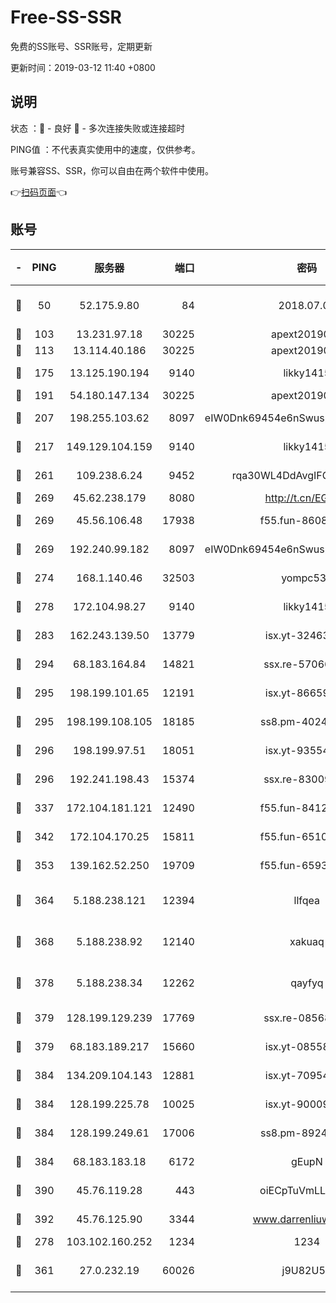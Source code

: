 # Free-SS-SSR

免费的SS账号、SSR账号，定期更新

更新时间：2019-03-12 11:40 +0800

## 说明

状态     ：🙂 - 良好 🙁 - 多次连接失败或连接超时

PING值   ：不代表真实使用中的速度，仅供参考。

账号兼容SS、SSR，你可以自由在两个软件中使用。

👉[扫码页面](https://liesauer.github.io/Free-SS-SSR/)👈

## 账号

|-|PING|服务器|端口|密码|加密方式|区域|
|:----:|:----:|:-----:|-----:|:----:|:----:|:----:|
|🙂|50|52.175.9.80|84|2018.07.07|chacha20-ietf-poly1305|HK|
|🙂|103|13.231.97.18|30225|apext2019006|chacha20|JP|
|🙂|113|13.114.40.186|30225|apext2019006|chacha20|JP|
|🙂|175|13.125.190.194|9140|likky1415|aes-256-cfb|KR|
|🙂|191|54.180.147.134|30225|apext2019006|chacha20|KR|
|🙂|207|198.255.103.62|8097|eIW0Dnk69454e6nSwuspv9DmS201tQ0D|aes-256-cfb|US|
|🙂|217|149.129.104.159|9140|likky1415|aes-256-cfb|HK|
|🙂|261|109.238.6.24|9452|rqa30WL4DdAvgIFG6Fs3znzTa|aes-256-cfb|FR|
|🙂|269|45.62.238.179|8080|http://t.cn/EGJIyrl|rc4-md5|CA|
|🙂|269|45.56.106.48|17938|f55.fun-86086915|aes-256-cfb|US|
|🙂|269|192.240.99.182|8097|eIW0Dnk69454e6nSwuspv9DmS201tQ0D|aes-256-cfb|US|
|🙂|274|168.1.140.46|32503|yompc535|aes-256-cfb|AU|
|🙂|278|172.104.98.27|9140|likky1415|aes-256-cfb|JP|
|🙂|283|162.243.139.50|13779|isx.yt-32463152|aes-256-cfb|US|
|🙂|294|68.183.164.84|14821|ssx.re-57066553|aes-256-cfb|US|
|🙂|295|198.199.101.65|12191|isx.yt-86659721|aes-256-cfb|US|
|🙂|295|198.199.108.105|18185|ss8.pm-40243246|aes-256-cfb|US|
|🙂|296|198.199.97.51|18051|isx.yt-93554852|aes-256-cfb|US|
|🙂|296|192.241.198.43|15374|ssx.re-83009337|aes-256-cfb|US|
|🙂|337|172.104.181.121|12490|f55.fun-84129293|aes-256-cfb|SG|
|🙂|342|172.104.170.25|15811|f55.fun-65106653|aes-256-cfb|SG|
|🙂|353|139.162.52.250|19709|f55.fun-65932073|aes-256-cfb|SG|
|🙂|364|5.188.238.121|12394|llfqea|chacha20-ietf-poly1305|BR|
|🙂|368|5.188.238.92|12140|xakuaq|chacha20-ietf-poly1305|BR|
|🙂|378|5.188.238.34|12262|qayfyq|chacha20-ietf-poly1305|BR|
|🙂|379|128.199.129.239|17769|ssx.re-08568423|aes-256-cfb|SG|
|🙂|379|68.183.189.217|15660|isx.yt-08558409|aes-256-cfb|SG|
|🙂|384|134.209.104.143|12881|isx.yt-70954741|aes-256-cfb|SG|
|🙂|384|128.199.225.78|10025|isx.yt-90009058|aes-256-cfb|SG|
|🙂|384|128.199.249.61|17006|ss8.pm-89241157|aes-256-cfb|SG|
|🙂|384|68.183.183.18|6172|gEupN|aes-256-cfb|SG|
|🙂|390|45.76.119.28|443|oiECpTuVmLLxk4Ts|aes-256-cfb|AU|
|🙂|392|45.76.125.90|3344|www.darrenliuwei.com|aes-256-cfb|AU|
|🙂|278|103.102.160.252|1234|1234|rc4-md5|JP|
|🙂|361|27.0.232.19|60026|j9U82U53|xchacha20-ietf-poly1305|HK|
